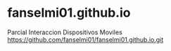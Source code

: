 # fanselmi01.github.io
Parcial Interaccion Dispositivos Moviles
https://github.com/fanselmi01/fanselmi01.github.io.git
